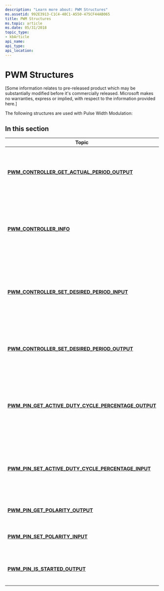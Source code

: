 ```yaml
---
description: "Learn more about: PWM Structures"
ms.assetid: 992E3913-C1C4-48C1-A550-475CF44AB065
title: PWM Structures
ms.topic: article
ms.date: 05/31/2018
topic_type: 
- kbArticle
api_name: 
api_type: 
api_location: 
---
```


# PWM Structures

\[Some information relates to pre-released product which may be substantially modified before it's commercially released. Microsoft makes no warranties, express or implied, with respect to the information provided here.\]

The following structures are used with Pulse Width Modulation:

## In this section



| Topic                                                                                                                        | Description                                                                                                              |
|------------------------------------------------------------------------------------------------------------------------------|--------------------------------------------------------------------------------------------------------------------------|
| [**PWM\_CONTROLLER\_GET\_ACTUAL\_PERIOD\_OUTPUT**](pwm-controller-get-actual-period-output.md)<br/>                   | Contains the effective output signal period for a Pulse Width Modulation (PWM) controller.<br/>                    |
| [**PWM\_CONTROLLER\_INFO**](/windows/desktop/api/Pwm/ns-pwm-pwm_controller_info)<br/>                                                              | Represents the static information that characterizes a Pulse Width Modulation (PWM) controller. <br/>              |
| [**PWM\_CONTROLLER\_SET\_DESIRED\_PERIOD\_INPUT**](/windows/desktop/api/Pwm/ns-pwm-pwm_controller_set_desired_period_input)<br/>                   | Contains an input value for a suggested signal period for the Pulse Width Modulation (PWM) controller. <br/>       |
| [**PWM\_CONTROLLER\_SET\_DESIRED\_PERIOD\_OUTPUT**](/windows/desktop/api/Pwm/ns-pwm-pwm_controller_set_desired_period_output)<br/>                 | Contains the effective output signal period of the Pulse Width Modulation (PWM) controller.<br/>                   |
| [**PWM\_PIN\_GET\_ACTIVE\_DUTY\_CYCLE\_PERCENTAGE\_OUTPUT**](pwm-pin-get-active-duty-cycle-percentage-output.md)<br/> | Contains the current duty cycle percentage for a pin or channel in a Pulse Width Modulation (PWM) controller.<br/> |
| [**PWM\_PIN\_SET\_ACTIVE\_DUTY\_CYCLE\_PERCENTAGE\_INPUT**](pwm-pin-set-active-duty-cycle-percentage-input.md)<br/>   | Contains a desired duty cycle percentage for a pin or channel in a Pulse Width Modulation (PWM) controller.<br/>   |
| [**PWM\_PIN\_GET\_POLARITY\_OUTPUT**](pwm-pin-get-polarity-output.md)<br/>                                            | Contains a polarity value to return.<br/>                                                                          |
| [**PWM\_PIN\_SET\_POLARITY\_INPUT**](/windows/desktop/api/Pwm/ns-pwm-pwm_pin_set_polarity_input)<br/>                                              | Contains a desired value for polarity of a pin or channel.<br/>                                                    |
| [**PWM\_PIN\_IS\_STARTED\_OUTPUT**](pwm-pin-is-started-output.md)<br/>                                                | Contains the current signal generation state of a pin.<br/>                                                        |



 

 

 




